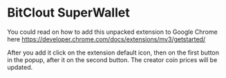# BitClout SuperWallet

You could read on how to add this unpacked extension to Google Chrome here https://developer.chrome.com/docs/extensions/mv3/getstarted/

After you add it click on the extension default icon, then on the first button in the popup, after it on the second button. The creator coin prices will be updated.
